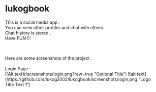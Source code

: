 # lukogbook <br/>
This is a social media app .<br/> You can view other profiles and chat with others .<br/> Chat history is stored . <br/> Have FUN !!! <br/>

<br/>
<br/>
Here are some screenshots of the project . <br/>

<br/>
Login Page : <br/>
![Alt text](/screenshots/login.png?raw=true "Optional Title")
![alt text](https://github.com/lukog2002/lukogbook/screenshots/login.png "Logo Title Text 1")
